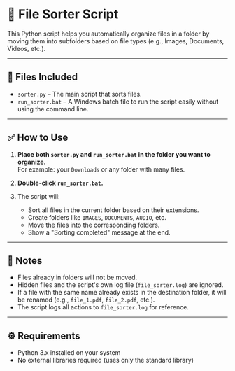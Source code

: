 # 📁 File Sorter Script

This Python script helps you automatically organize files in a folder by moving them into subfolders based on file types (e.g., Images, Documents, Videos, etc.).

---

## 🧾 Files Included

- `sorter.py` – The main script that sorts files.
- `run_sorter.bat` – A Windows batch file to run the script easily without using the command line.

---

## ✅ How to Use

1. **Place both `sorter.py` and `run_sorter.bat` in the folder you want to organize.**  
   For example: your `Downloads` or any folder with many files.

2. **Double-click `run_sorter.bat`.**

3. The script will:
   - Sort all files in the current folder based on their extensions.
   - Create folders like `IMAGES`, `DOCUMENTS`, `AUDIO`, etc.
   - Move the files into the corresponding folders.
   - Show a "Sorting completed" message at the end.

---

## 📝 Notes

- Files already in folders will not be moved.
- Hidden files and the script's own log file (`file_sorter.log`) are ignored.
- If a file with the same name already exists in the destination folder, it will be renamed (e.g., `file_1.pdf`, `file_2.pdf`, etc.).
- The script logs all actions to `file_sorter.log` for reference.

---

## ⚙️ Requirements

- Python 3.x installed on your system  
- No external libraries required (uses only the standard library)
